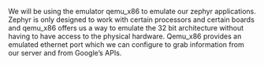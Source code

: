 We will be using the emulator qemu_x86 to emulate our zephyr applications. Zephyr is only designed to work with certain processors and certain boards and qemu_x86 offers us a way to emulate the 32 bit architecture without having to have access to the physical hardware. Qemu_x86 provides an emulated ethernet port which we can configure to grab information from our server and from Google’s APIs.